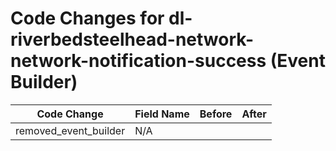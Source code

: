 # Code Changes for dl-riverbedsteelhead-network-network-notification-success (Event Builder)

| Code Change | Field Name | Before | After |
|-------------|------------|--------|-------|
| removed_event_builder | N/A |  |  |